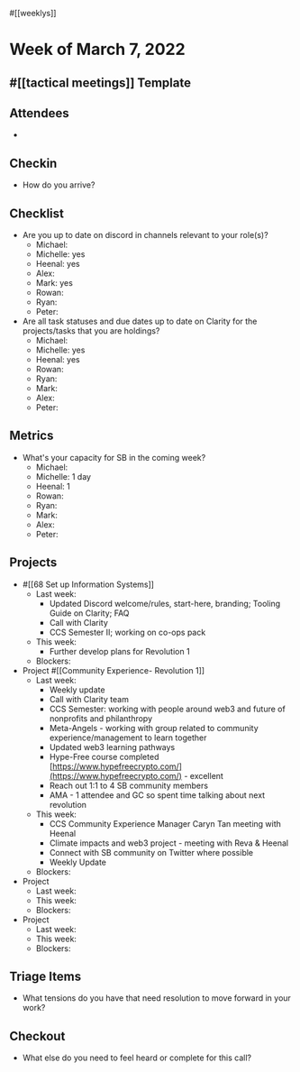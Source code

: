 #[[weeklys]] 
# Week of March 7, 2022
## #[[tactical meetings]] Template
## Attendees
- 

## Checkin
- How do you arrive?

## Checklist
- Are you up to date on discord in channels relevant to your role(s)?
	- Michael: 
	- Michelle: yes
	- Heenal: yes
	- Alex: 
	- Mark: yes
	- Rowan: 
	- Ryan: 
	- Peter: 
- Are all task statuses and due dates up to date on Clarity for the projects/tasks that you are holdings?
	- Michael: 
	- Michelle: yes
	- Heenal: yes
	- Rowan: 
	- Ryan: 
	- Mark: 
	- Alex: 
	- Peter:

## Metrics
- What's your capacity for SB in the coming week?
	- Michael: 
	- Michelle: 1 day
	- Heenal: 1
	- Rowan: 
	- Ryan: 
	- Mark: 
	- Alex: 
	- Peter:

## Projects
- #[[68 Set up Information Systems]]
	- Last week:
		- Updated Discord welcome/rules, start-here, branding; Tooling Guide on Clarity; FAQ
		- Call with Clarity
		- CCS Semester II; working on co-ops pack
	- This week:
		- Further develop plans for Revolution 1
	- Blockers:
- Project #[[Community Experience- Revolution 1]] 
	- Last week:
		- Weekly update
		- Call with Clarity team
		- CCS Semester: working with people around web3 and future of nonprofits and philanthropy
		- Meta-Angels - working with group related to community experience/management to learn together
		- Updated web3 learning pathways
		- Hype-Free course completed [https://www.hypefreecrypto.com/](https://www.hypefreecrypto.com/) - excellent
		- Reach out 1:1 to 4 SB community members
		- AMA - 1 attendee and GC so spent time talking about next revolution
	- This week:
		- CCS Community Experience Manager Caryn Tan meeting with Heenal
		- Climate impacts and web3 project - meeting with Reva & Heenal
		- Connect with SB community on Twitter where possible
		- Weekly Update
	- Blockers: 
- Project
	- Last week:
	- This week:
	- Blockers:
- Project
	- Last week:
	- This week:
	- Blockers:

## Triage Items
- What tensions do you have that need resolution to move forward in your work?

## Checkout
- What else do you need to feel heard or complete for this call?

